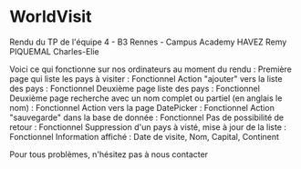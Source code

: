 # WorldVisit

Rendu du TP de l'équipe 4 - B3 Rennes - Campus Academy
HAVEZ Remy
PIQUEMAL Charles-Elie

Voici ce qui fonctionne sur nos ordinateurs au moment du rendu :
Première page qui liste les pays à visiter : Fonctionnel
Action "ajouter" vers la liste des pays : Fonctionnel
Deuxième page liste des pays : Fonctionnel
Deuxième page recherche avec un nom complet ou partiel (en anglais le nom) : Fonctionnel
Action vers la page DatePicker : Fonctionnel
Action "sauvegarde" dans la base de donnée : Fonctionnel
Pas de possibilité de retour : Fonctionnel
Suppression d'un pays à visté, mise à jour de la liste : Fonctionnel
Information affiché : Date de visite, Nom, Capital, Continent

Pour tous problèmes, n'hésitez pas à nous contacter
